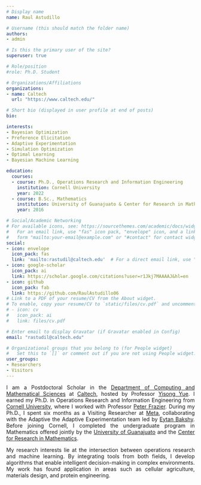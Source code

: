 ```yaml
---
# Display name
name: Raul Astudillo

# Username (this should match the folder name)
authors:
- admin

# Is this the primary user of the site?
superuser: true

# Role/position
#role: Ph.D. Student

# Organizations/Affiliations
organizations:
- name: Caltech
  url: "https://www.caltech.edu/"

# Short bio (displayed in user profile at end of posts)
bio:

interests:
- Bayesian Optimization
- Preference Elicitation
- Adaptive Experimentation
- Simulation Optimization
- Optimal Learning
- Bayesian Machine Learning 

education:
  courses:
  - course: Ph.D., Operations Research and Information Engineering
    institution: Cornell University
    year: 2022
  - course: B.Sc., Mathematics
    institution: University of Guanajuato & Center for Research in Mathematics (Mexico)
    year: 2016

# Social/Academic Networking
# For available icons, see: https://sourcethemes.com/academic/docs/widgets/#icons
#   For an email link, use "fas" icon pack, "envelope" icon, and a link in the
#   form "mailto:your-email@example.com" or "#contact" for contact widget.
social:
- icon: envelope
  icon_pack: fas
  link: 'mailto:rastudil@caltech.edu'  # For a direct email link, use "mailto:test@example.org".
- icon: google-scholar
  icon_pack: ai
  link: https://scholar.google.com/citations?user=r1Jkj7MAAAAJ&hl=en
- icon: github
  icon_pack: fab
  link: https://github.com/RaulAstudillo06
# Link to a PDF of your resume/CV from the About widget.
# To enable, copy your resume/CV to `static/files/cv.pdf` and uncomment the lines below.  
# - icon: cv
#   icon_pack: ai
#   link: files/cv.pdf

# Enter email to display Gravatar (if Gravatar enabled in Config)
email: "rastudil@caltech.edu"

# Organizational groups that you belong to (for People widget)
#   Set this to `[]` or comment out if you are not using People widget.  
user_groups:
- Researchers
- Visitors
---
```


<div style="text-align: justify"> 
<p> I am a Postdoctoral Scholar in the <a href="https://www.cms.caltech.edu/">Department of Computing and Mathematical Sciences</a> at <a href="https://www.caltech.edu/">Caltech</a>, hosted by Professor <a href="http://www.yisongyue.com/index.php">Yisong Yue</a>. I earned my Ph.D. in Operations Research and Information Engineering from <a href="https://www.cornell.edu/">Cornell University</a>, where I worked with Professor <a href="https://people.orie.cornell.edu/pfrazier/">Peter Frazier</a>. During my Ph.D., I spent six months as a Visiting Researcher at <a href="https://research.facebook.com/">Meta</a>, collaborating with the Adaptive the Adaptive Experimentation team led by <a href="https://eytan.github.io/">Eytan Bakshy</a>.  Before joining Cornell, I completed the undergraduate program in Mathematics offered jointly by the <a href="http://www.ugto.mx/en/">University of Guanajuato</a> and the <a href="https://www.cimat.mx/en">Center for Research in Mathematics</a>. </p>

<p> My research interests lie at the intersection between operations research and machine learning. By integrating tools from both fields, I develop algorithms that enable intelligent decision-making in complex environments. My work has found application in areas such as cellular agriculture, materials design, and protein engineering. </p>
</div>